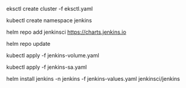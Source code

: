eksctl create cluster -f eksctl.yaml

kubectl create namespace jenkins

helm repo add jenkinsci https://charts.jenkins.io

helm repo update

kubectl apply -f jenkins-volume.yaml

kubectl apply -f jenkins-sa.yaml

helm install jenkins -n jenkins -f jenkins-values.yaml jenkinsci/jenkins
